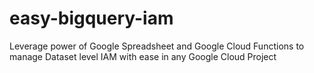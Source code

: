 # easy-bigquery-iam
Leverage power of Google Spreadsheet and Google Cloud Functions to manage Dataset level IAM with ease in any Google Cloud Project
